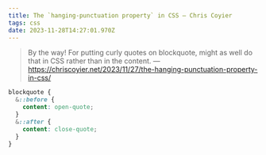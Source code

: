 ```yaml
---
title: The `hanging-punctuation property` in CSS – Chris Coyier
tags: css
date: 2023-11-28T14:27:01.970Z
---
```

> By the way! For putting curly quotes on blockquote, might as well do that in CSS rather than in the content. — https://chriscoyier.net/2023/11/27/the-hanging-punctuation-property-in-css/

```css
blockquote {
  &::before {
    content: open-quote;
  }
  &::after {
    content: close-quote;
  }
}
```
